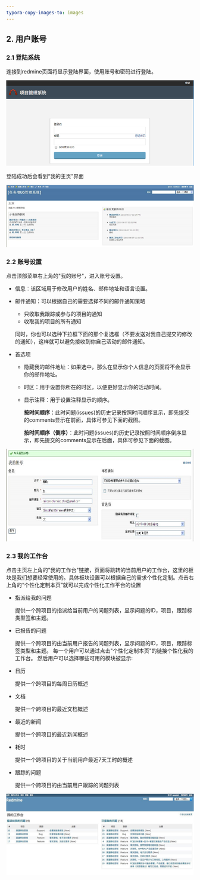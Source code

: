 ```yaml
---
typora-copy-images-to: images
---
```


## 2. 用户账号

### 2.1 登陆系统

连接到redmine页面将显示登陆界面，使用账号和密码进行登陆。

![1508989635162](images/1508989635162.png)



登陆成功后会看到“我的主页”界面

![1508989813654](images/1508989813654.png)



### 2.2 账号设置

点击顶部菜单右上角的"我的账号"，进入账号设置。

- 信息：该区域用于修改用户的姓名、邮件地址和语言设置。

- 邮件通知：可以根据自己的需要选择不同的邮件通知策略

  - 只收取我跟踪或参与的项目的通知
  - 收取我的项目的所有通知

  同时，你也可以选种下拉框下面的那个复选框（不要发送对我自己提交的修改的通知），这样就可以避免接收到你自己活动的邮件通知。

- 首选项

  - 隐藏我的邮件地址：如果选中，那么在显示你个人信息的页面将不会显示你的邮件地址。

  - 时区：用于设置你所在的时区，以便更好显示你的活动时间。

  - 显示注释：用于设置注释显示的顺序。

    **按时间顺序**：此时问题(issues)的历史记录按照时间顺序显示，即先提交的comments显示在前面，具体可参见下面的截图。

    **按时间顺序（倒序）**：此时问题(issues)的历史记录按照时间顺序倒序显示，即先提交的comments显示在后面，具体可参见下面的截图。

![user](images/user.png)



### 2.3 我的工作台

点击主页左上角的"我的工作台"链接，页面将跳转的当前用户的工作台，这里的板块是我们想要经常使用的。具体板块设置可以根据自己的需求个性化定制。点击右上角的“个性化定制本页”就可以完成个性化工作平台的设置

* 指派给我的问题 

  提供一个跨项目的指派给当前用户的问题列表，显示问题的ID，项目，跟踪标类型签和主题。


* 已报告的问题

  提供一个跨项目的由当前用户报告的问题列表，显示问题的ID，项目，跟踪标签类型和主题。 每一个用户可以通过点击"个性化定制本页"的链接个性化我的工作台。 然后用户可以选择哪些可用的模块被显示:


* 日历

  提供一个跨项目的每周日历概述


* 文档

  提供一个跨项目的最近文档概述


* 最近的新闻

  提供一个跨项目的最近新闻概述


* 耗时

  提供一个跨项目的关于当前用户最近7天工时的概述


* 跟踪的问题

  提供一个跨项目的由当前用户跟踪的问题列表


![mydesktop](images/mydesktop.jpg)



